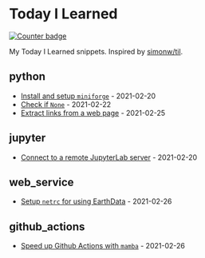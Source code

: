 # Today I Learned

[![Counter badge](https://img.shields.io/badge/count-5-green.svg)](https://shields.io/)

My Today I Learned snippets. Inspired by [simonw/til](https://github.com/simonw/til).

<!-- index starts -->
## python

* [Install and setup `miniforge`](https://github.com/cheginit/til/blob/main/python/miniforge.md) - 2021-02-20
* [Check if `None`](https://github.com/cheginit/til/blob/main/python/none.md) - 2021-02-22
* [Extract links from a web page](https://github.com/cheginit/til/blob/main/python/html_file.md) - 2021-02-25

## jupyter

* [Connect to a remote JupyterLab server](https://github.com/cheginit/til/blob/main/jupyter/remote.md) - 2021-02-20

## web_service

* [Setup `netrc` for using EarthData](https://github.com/cheginit/til/blob/main/web_service/netrc.md) - 2021-02-26

## github_actions

* [Speed up Github Actions with `mamba`](https://github.com/cheginit/til/blob/main/github_actions/mamba.md) - 2021-02-26
<!-- index ends -->

